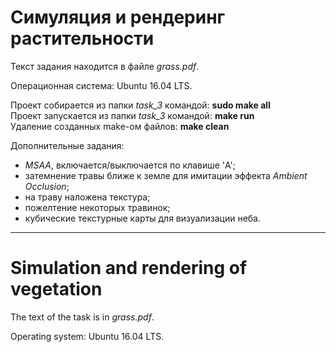 # Симуляция и рендеринг растительности

Текст задания находится в файле *grass.pdf*.

Операционная система: Ubuntu 16.04 LTS.

   Проект собирается из папки *task_3* командой: **sudo make all**   
   Проект запускается из папки *task_3* командой: **make run**   
   Удаление созданных make-ом файлов: **make clean**   

Дополнительные задания:
- *MSAA*, включается/выключается по клавише 'A';
- затемнение травы ближе к земле для имитации эффекта *Ambient Occlusion*;
- на траву наложена текстура;
- пожелтение некоторых травинок;
- кубические текстурные карты для визуализации неба.

___

# Simulation and rendering of vegetation

The text of the task is in *grass.pdf*.

Operating system: Ubuntu 16.04 LTS.
